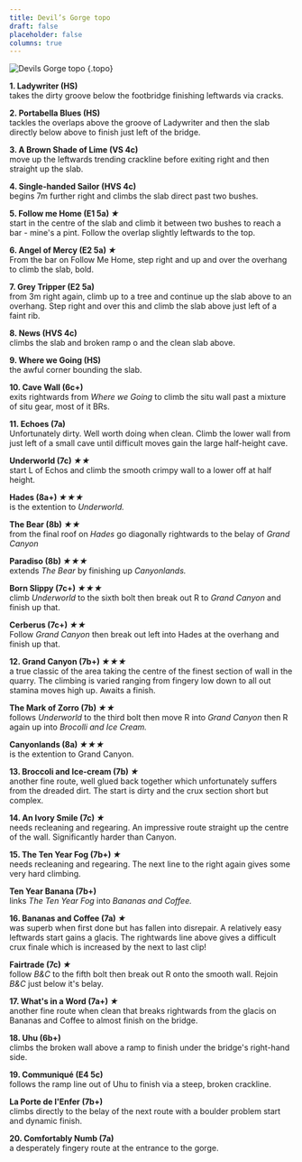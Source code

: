 ```yaml
---
title: Devil’s Gorge topo
draft: false
placeholder: false
columns: true
---
```


![Devils Gorge topo](/img/north-wales/border-region/devils-gorge/DG.gif)
{.topo}


**1. Ladywriter (HS)**  
takes the dirty groove below the footbridge finishing leftwards via cracks.

**2. Portabella Blues (HS)**  
tackles the overlaps above the groove of Ladywriter and then the slab directly below above to finish just left of the bridge.

**3. A Brown Shade of Lime (VS 4c)**  
move up the leftwards trending crackline before exiting right and then straight up the slab.

**4. Single-handed Sailor (HVS 4c)**  
begins 7m further right and climbs the slab direct past two bushes.

**5. Follow me Home (E1 5a) *★***  
start in the centre of the slab and climb it between two bushes to reach a bar - mine's a pint. Follow the overlap slightly leftwards to the top.

**6. Angel of Mercy (E2 5a) *★***  
From the bar on Follow Me Home, step right and up and over the overhang to climb the slab, bold.

**7. Grey Tripper (E2 5a)**  
from 3m right again, climb up to a tree and continue up the slab above to an overhang. Step right and over this and climb the slab above just left of a faint rib.

**8. News (HVS 4c)**  
climbs the slab and broken ramp o and the clean slab above.

**9. Where we Going (HS)**  
the awful corner bounding the slab.

**10. Cave Wall (6c+)**  
exits rightwards from _Where we Going_ to climb the situ wall past a mixture of situ gear, most of it BRs.

**11. Echoes (7a)**  
Unfortunately dirty. Well worth doing when clean. Climb the lower wall from just left of a small cave until difficult moves gain the large half-height cave.

**Underworld (7c) *★★***  
start L of Echos and climb the smooth crimpy wall to a lower off at half height.

**Hades (8a+) *★★★***  
is the extention to _Underworld._

**The Bear (8b) *★★***  
from the final roof on _Hades_ go diagonally rightwards to the belay of _Grand Canyon_

**Paradiso (8b) *★★★***  
extends _The Bear_ by finishing up _Canyonlands._

**Born Slippy (7c+) *★★★***  
climb _Underworld_ to the sixth bolt then break out R to _Grand Canyon_ and finish up that.

**Cerberus (7c+) *★★***  
Follow _Grand Canyon_ then break out left into Hades at the overhang and finish up that.

**12. Grand Canyon (7b+) *★★★***  
a true classic of the area taking the centre of the finest section of wall in the quarry. The climbing is varied ranging from fingery low down to all out stamina moves high up. Awaits a finish.

**The Mark of Zorro (7b) *★★***  
follows _Underworld_ to the third bolt then move R into _Grand Canyon_ then R again up into _Brocolli and Ice Cream._

**Canyonlands (8a) *★★★***  
is the extention to Grand Canyon.

**13. Broccoli and Ice-cream (7b) *★***  
another fine route, well glued back together which unfortunately suffers from the dreaded dirt. The start is dirty and the crux section short but complex.

**14. An Ivory Smile (7c) *★***  
needs recleaning and regearing. An impressive route straight up the centre of the wall. Significantly harder than Canyon.

**15. The Ten Year Fog (7b+) *★***  
needs recleaning and regearing. The next line to the right again gives some very hard climbing.

**Ten Year Banana (7b+)**  
links _The Ten Year Fog_ into _Bananas and Coffee._

**16. Bananas and Coffee (7a) *★***  
was superb when first done but has fallen into disrepair. A relatively easy leftwards start gains a glacis. The rightwards line above gives a difficult crux finale which is increased by the next to last clip!

**Fairtrade (7c) *★***  
follow _B&C_ to the fifth bolt then break out R onto the smooth wall. Rejoin _B&C_ just below it's belay.

**17. What's in a Word (7a+) *★***  
another fine route when clean that breaks rightwards from the glacis on Bananas and Coffee to almost finish on the bridge.

**18. Uhu (6b+)**  
climbs the broken wall above a ramp to finish under the bridge's right-hand side.

**19. Communiqué (E4 5c)**  
follows the ramp line out of Uhu to finish via a steep, broken crackline.

**La Porte de l'Enfer (7b+)**  
climbs directly to the belay of the next route with a boulder problem start and dynamic finish.

**20. Comfortably Numb (7a)**  
a desperately fingery route at the entrance to the gorge.